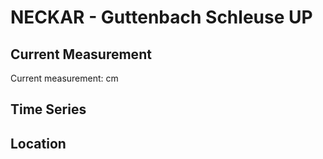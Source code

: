# NECKAR - Guttenbach Schleuse UP

## Current Measurement

Current measurement: <Value topic="rivers/pegel-online/NECKAR/Guttenbach_Schleuse_UP/measurementValue"/> cm

## Time Series

<TimeSeries topic="rivers/pegel-online/NECKAR/Guttenbach_Schleuse_UP/measurementValue" period="week" />

## Location

<WorldMap>
  <Marker lat="None" lon="None" labelTopic="rivers/pegel-online/NECKAR/Guttenbach_Schleuse_UP" />
</WorldMap>
